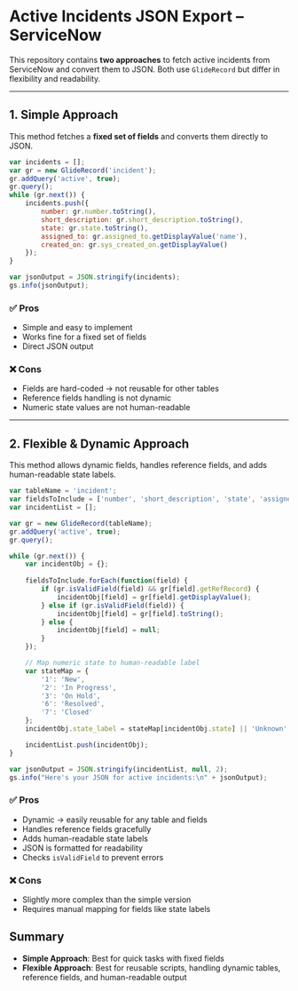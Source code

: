 # Active Incidents JSON Export – ServiceNow

This repository contains **two approaches** to fetch active incidents from ServiceNow and convert them to JSON. Both use `GlideRecord` but differ in flexibility and readability.

---

## 1. Simple Approach

This method fetches a **fixed set of fields** and converts them directly to JSON.

```javascript
var incidents = [];
var gr = new GlideRecord('incident');
gr.addQuery('active', true);
gr.query();
while (gr.next()) {
    incidents.push({
        number: gr.number.toString(),
        short_description: gr.short_description.toString(),
        state: gr.state.toString(),
        assigned_to: gr.assigned_to.getDisplayValue('name'),
        created_on: gr.sys_created_on.getDisplayValue()
    });
}

var jsonOutput = JSON.stringify(incidents);
gs.info(jsonOutput);
```

### ✅ Pros
- Simple and easy to implement
- Works fine for a fixed set of fields
- Direct JSON output

### ❌ Cons
- Fields are hard-coded → not reusable for other tables
- Reference fields handling is not dynamic
- Numeric state values are not human-readable

---

## 2. Flexible & Dynamic Approach

This method allows dynamic fields, handles reference fields, and adds human-readable state labels.

```javascript
var tableName = 'incident';
var fieldsToInclude = ['number', 'short_description', 'state', 'assigned_to', 'sys_created_on'];
var incidentList = [];

var gr = new GlideRecord(tableName);
gr.addQuery('active', true);
gr.query();

while (gr.next()) {
    var incidentObj = {};
    
    fieldsToInclude.forEach(function(field) {
        if (gr.isValidField(field) && gr[field].getRefRecord) {
            incidentObj[field] = gr[field].getDisplayValue();
        } else if (gr.isValidField(field)) {
            incidentObj[field] = gr[field].toString();
        } else {
            incidentObj[field] = null;
        }
    });

    // Map numeric state to human-readable label
    var stateMap = {
        '1': 'New',
        '2': 'In Progress',
        '3': 'On Hold',
        '6': 'Resolved',
        '7': 'Closed'
    };
    incidentObj.state_label = stateMap[incidentObj.state] || 'Unknown';

    incidentList.push(incidentObj);
}

var jsonOutput = JSON.stringify(incidentList, null, 2);
gs.info("Here's your JSON for active incidents:\n" + jsonOutput);
```

### ✅ Pros
- Dynamic → easily reusable for any table and fields
- Handles reference fields gracefully
- Adds human-readable state labels
- JSON is formatted for readability
- Checks `isValidField` to prevent errors

### ❌ Cons
- Slightly more complex than the simple version
- Requires manual mapping for fields like state labels


## Summary

- **Simple Approach**: Best for quick tasks with fixed fields
- **Flexible Approach**: Best for reusable scripts, handling dynamic tables, reference fields, and human-readable output